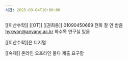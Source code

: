 ```yaml
---
시간: 2025-03-04T10:00:00
---
```


[[이산수학]] [[OT]] 
[[권희용]] 01090450669 전화 잘 안 받음 hykwon@anyang.ac.kr 
화수목 연구실 있음 

[[이산수학]]은 디지털 

[[숙제]]
온라인 오프라인 둘다 제출 요구함